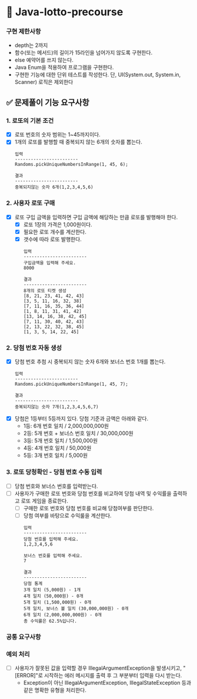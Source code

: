 # 🚀 Java-lotto-precourse

### 구현 제한사항

- depth는 2까지
- 함수(또는 메서드)의 길이가 15라인을 넘어가지 않도록 구현한다.
- else 예약어를 쓰지 않는다.
- Java Enum을 적용하여 프로그램을 구현한다.
- 구현한 기능에 대한 단위 테스트를 작성한다. 단, UI(System.out, System.in, Scanner) 로직은 제외한다

## ✅ 문제풀이 기능 요구사항

### 1. 로또의 기본 조건
- [x] 로또 번호의 숫자 범위는 1~45까지이다.
- [x] 1개의 로또를 발행할 때 중복되지 않는 6개의 숫자를 뽑는다.
  ~~~
  입력
  ------------------------
  Randoms.pickUniqueNumbersInRange(1, 45, 6);
  
  결과
  ------------------------ 
  중복되지않는 숫자 6개(1,2,3,4,5,6)
  ~~~

### 2. 사용자 로또 구매
- [x] 로또 구입 금액을 입력하면 구입 금액에 해당하는 만큼 로또를 발행해야 한다.
  - [x] 로또 1장의 가격은 1,000원이다.
  - [x] 필요한 로또 개수를 계산한다.
  - [x] 갯수에 따라 로또 발행한다.
    ~~~
    입력
    ------------------------
    구입금액을 입력해 주세요.
    8000

    결과
    ------------------------
    8개의 로또 티켓 생성
    [8, 21, 23, 41, 42, 43]
    [3, 5, 11, 16, 32, 38]
    [7, 11, 16, 35, 36, 44]
    [1, 8, 11, 31, 41, 42]
    [13, 14, 16, 38, 42, 45]
    [7, 11, 30, 40, 42, 43]
    [2, 13, 22, 32, 38, 45]
    [1, 3, 5, 14, 22, 45]
    ~~~

### 2. 당첨 번호 자동 생성
- [x] 당첨 번호 추첨 시 중복되지 않는 숫자 6개와 보너스 번호 1개를 뽑는다.
  ~~~
  입력
  ------------------------
  Randoms.pickUniqueNumbersInRange(1, 45, 7);

  결과
  ------------------------
  중복되지않는 숫자 7개(1,2,3,4,5,6,7)
  ~~~
- [x] 당첨은 1등부터 5등까지 있다. 당첨 기준과 금액은 아래와 같다.
  - 1등: 6개 번호 일치 / 2,000,000,000원
  - 2등: 5개 번호 + 보너스 번호 일치 / 30,000,000원
  - 3등: 5개 번호 일치 / 1,500,000원
  - 4등: 4개 번호 일치 / 50,000원
  - 5등: 3개 번호 일치 / 5,000원


### 3. 로또 당청확인 - 당첨 번호 수동 입력
- [ ] 당첨 번호와 보너스 번호를 입력받는다.
- [ ] 사용자가 구매한 로또 번호와 당첨 번호를 비교하여 당첨 내역 및 수익률을 출력하고 로또 게임을 종료한다.
  - [ ] 구매한 로또 번호와 당첨 번호를 비교해 당첨여부를 판단한다.
  - [ ] 당첨 여부를 바탕으로 수익룰을 계산한다.
    ~~~
    입력 
    ------------------------
    당첨 번호를 입력해 주세요.
    1,2,3,4,5,6
    
    보너스 번호를 입력해 주세요.
    7

    결과
    ------------------------
    당첨 통계
    3개 일치 (5,000원) - 1개
    4개 일치 (50,000원) - 0개
    5개 일치 (1,500,000원) - 0개
    5개 일치, 보너스 볼 일치 (30,000,000원) - 0개
    6개 일치 (2,000,000,000원) - 0개
    총 수익률은 62.5%입니다.
    ~~~

### 공통 요구사항
### 예외 처리
- [ ] 사용자가 잘못된 값을 입력할 경우 IllegalArgumentException을 발생시키고, "[ERROR]"로 시작하는 에러 메시지를 출력 후 그 부분부터 입력을 다시 받는다.
  - Exception이 아닌 IllegalArgumentException, IllegalStateException 등과 같은 명확한 유형을 처리한다.
